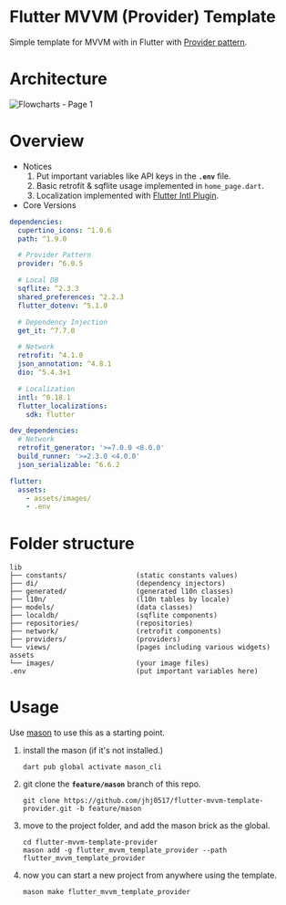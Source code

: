 # Flutter MVVM (Provider) Template
Simple template for MVVM with in Flutter with [Provider pattern](https://docs.flutter.dev/data-and-backend/state-mgmt/simple).
# Architecture
![Flowcharts - Page 1](https://github.com/jhj0517/flutter-mvvm-template-provider/assets/97279763/0bc5831c-8474-4309-8416-3289db20d0e0)

# Overview
- Notices
    1. Put important variables like API keys in the **`.env`** file.
    2. Basic retrofit & sqflite usage implemented in `home_page.dart`.
    3. Localization implemented with [Flutter Intl Plugin](https://plugins.jetbrains.com/plugin/13666-flutter-intl).
- Core Versions
```yaml
dependencies:
  cupertino_icons: ^1.0.6
  path: ^1.9.0

  # Provider Pattern
  provider: ^6.0.5

  # Local DB
  sqflite: ^2.3.3
  shared_preferences: ^2.2.3
  flutter_dotenv: ^5.1.0

  # Dependency Injection
  get_it: ^7.7.0

  # Network
  retrofit: ^4.1.0
  json_annotation: ^4.8.1
  dio: ^5.4.3+1

  # Localization
  intl: ^0.18.1
  flutter_localizations:
    sdk: flutter

dev_dependencies:
  # Network
  retrofit_generator: '>=7.0.0 <8.0.0'
  build_runner: '>=2.3.0 <4.0.0'
  json_serializable: ^6.6.2

flutter:
  assets:
    - assets/images/
    - .env
```

# Folder structure
```folder
lib
├── constants/                 (static constants values)
├── di/                        (dependency injectors)
├── generated/                 (generated l10n classes)
├── l10n/                      (l10n tables by locale)
├── models/                    (data classes)
├── localdb/                   (sqflite components)
├── repositories/              (repositories)
├── network/                   (retrofit components)
├── providers/                 (providers)
└── views/                     (pages including various widgets)
assets
└── images/                    (your image files)
.env                           (put important variables here)
```
# Usage
Use [mason](https://github.com/felangel/mason) to use this as a starting point.

1. install the mason (if it's not installed.)
    ```commandline
    dart pub global activate mason_cli
    ```
2. git clone the **`feature/mason`** branch of this repo. 
    ```commandline
    git clone https://github.com/jhj0517/flutter-mvvm-template-provider.git -b feature/mason
    ```
3. move to the project folder, and add the mason brick as the global.
    ```commandline
    cd flutter-mvvm-template-provider
    mason add -g flutter_mvvm_template_provider --path flutter_mvvm_template_provider
    ```
4. now you can start a new project from anywhere using the template.
    ```commandline
    mason make flutter_mvvm_template_provider
    ```


